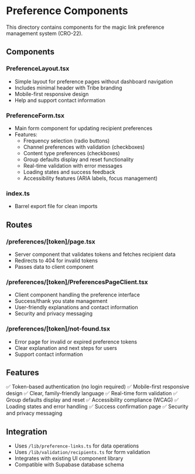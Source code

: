 # Preference Components

This directory contains components for the magic link preference management system (CRO-22).

## Components

### PreferenceLayout.tsx
- Simple layout for preference pages without dashboard navigation
- Includes minimal header with Tribe branding
- Mobile-first responsive design
- Help and support contact information

### PreferenceForm.tsx
- Main form component for updating recipient preferences
- Features:
  - Frequency selection (radio buttons)
  - Channel preferences with validation (checkboxes)
  - Content type preferences (checkboxes)
  - Group defaults display and reset functionality
  - Real-time validation with error messages
  - Loading states and success feedback
  - Accessibility features (ARIA labels, focus management)

### index.ts
- Barrel export file for clean imports

## Routes

### /preferences/[token]/page.tsx
- Server component that validates tokens and fetches recipient data
- Redirects to 404 for invalid tokens
- Passes data to client component

### /preferences/[token]/PreferencesPageClient.tsx
- Client component handling the preference interface
- Success/thank you state management
- User-friendly explanations and contact information
- Security and privacy messaging

### /preferences/[token]/not-found.tsx
- Error page for invalid or expired preference tokens
- Clear explanation and next steps for users
- Support contact information

## Features

✅ Token-based authentication (no login required)
✅ Mobile-first responsive design
✅ Clear, family-friendly language
✅ Real-time form validation
✅ Group defaults display and reset
✅ Accessibility compliance (WCAG)
✅ Loading states and error handling
✅ Success confirmation page
✅ Security and privacy messaging

## Integration

- Uses `/lib/preference-links.ts` for data operations
- Uses `/lib/validation/recipients.ts` for form validation
- Integrates with existing UI component library
- Compatible with Supabase database schema